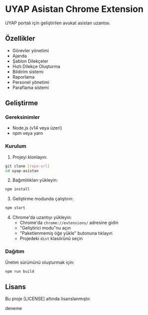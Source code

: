 # UYAP Asistan Chrome Extension

UYAP portalı için geliştirilen avukat asistan uzantısı.

## Özellikler

- Görevler yönetimi
- Ajanda
- Şablon Dilekçeler
- Hızlı Dilekçe Oluşturma
- Bildirim sistemi
- Raporlama
- Personel yönetimi
- Paraflama sistemi

## Geliştirme

### Gereksinimler

- Node.js (v14 veya üzeri)
- npm veya yarn

### Kurulum

1. Projeyi klonlayın:
```bash
git clone [repo-url]
cd uyap-asistan
```

2. Bağımlılıkları yükleyin:
```bash
npm install
```

3. Geliştirme modunda çalıştırın:
```bash
npm start
```

4. Chrome'da uzantıyı yükleyin:
   - Chrome'da `chrome://extensions/` adresine gidin
   - "Geliştirici modu"nu açın
   - "Paketlenmemiş öğe yükle" butonuna tıklayın
   - Projedeki `dist` klasörünü seçin

### Dağıtım

Üretim sürümünü oluşturmak için:
```bash
npm run build
```

## Lisans

Bu proje [LICENSE] altında lisanslanmıştır. 

deneme